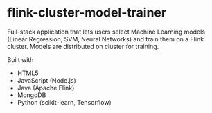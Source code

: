 # flink-cluster-model-trainer
Full-stack application that lets users select Machine Learning models (Linear Regression, SVM, Neural Networks) and train them on a Flink cluster. Models are distributed on cluster for training.

Built with
- HTML5
- JavaScript (Node.js)
- Java (Apache Flink)
- MongoDB
- Python (scikit-learn, Tensorflow)
